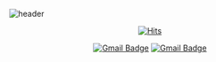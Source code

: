 ![header](https://capsule-render.vercel.app/api?type=waving&color=1C768F&height=300&section=header&text=Hyerim%20Do&fontSize=90)
  <div align=center>
	
  [![Hits](https://hits.seeyoufarm.com/api/count/incr/badge.svg?url=https%3A%2F%2Fgithub.com%2FHyerimDo&count_bg=%23CBDEFF&title_bg=%230F1A45&icon=&icon_color=%23E7E7E7&title=HITS&edge_flat=false)](https://github.com/HyerimDo)
	
  </div>
<div align=center>

[![Gmail Badge](https://img.shields.io/badge/Gmail-D14836?style=flat&logo=Gmail&logoColor=white)](mailto:hyerimdo95@gmail.com)
[![Gmail Badge](https://img.shields.io/badge/Instagram-965CA1?style=flat&logo=Instagram&logoColor=white)](mailto:https://instagram.com/do_limmil_ob/)
